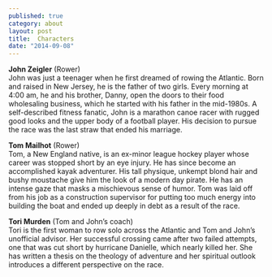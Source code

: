 ```yaml
---
published: true
category: about
layout: post
title:  Characters
date: "2014-09-08"
---
```


<b>John Zeigler</b> (Rower)<br />
John was just a teenager when he first dreamed of rowing the Atlantic. Born and raised in New Jersey, he is the father of two girls. Every morning at 4:00 am, he and his brother, Danny, open the doors to their food wholesaling business, which he started with his father in the mid-1980s. A self-described fitness fanatic, John is a marathon canoe racer with rugged good looks and the upper body of a football player. His decision to pursue the race was the last straw that ended his marriage.

<b>Tom Mailhot</b> (Rower)<br />
Tom, a New England native, is an ex-minor league hockey player whose career was stopped short by an eye injury. He has since become an accomplished kayak adventurer. His tall physique, unkempt blond hair and bushy moustache give him the look of a modern day pirate. He has an intense gaze that masks a mischievous sense of humor. Tom was laid off from his job as a construction supervisor for putting too much energy into building the boat and ended up deeply in debt as a result of the race. 

<b>Tori Murden</b> (Tom and John’s coach)<br />
Tori is the first woman to row solo across the Atlantic and Tom and John’s unofficial advisor. Her successful crossing came after two failed attempts, one that was cut short by hurricane Danielle, which nearly killed her. She has written a thesis on the theology of adventure and her spiritual outlook introduces a different perspective on the race.
